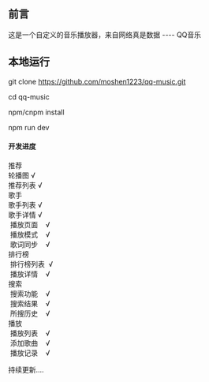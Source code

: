 ## 前言
这是一个自定义的音乐播放器，来自网络真是数据 ---- QQ音乐    

## 本地运行
git clone https://github.com/moshen1223/qq-music.git

cd qq-music

npm/cnpm install

npm run dev

#### 开发进度
推荐    
  轮播图      √     
  推荐列表    √    
歌手     
  歌手列表    √    
  歌手详情    √    
  播放页面    √    
  播放模式    √    
  歌词同步    √    
排行榜    
  排行榜列表  √     
  播放详情    √    
搜索    
  搜索功能    √     
  搜索结果    √     
  所搜历史    √    
播放    
  播放列表    √     
  添加歌曲    √    
  播放记录    √

持续更新....
